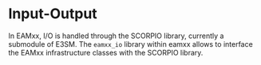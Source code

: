 # Input-Output

In EAMxx, I/O is handled through the SCORPIO library, currently a submodule of
E3SM. The `eamxx_io` library within eamxx allows to interface the EAMxx
infrastructure classes with the SCORPIO library.
